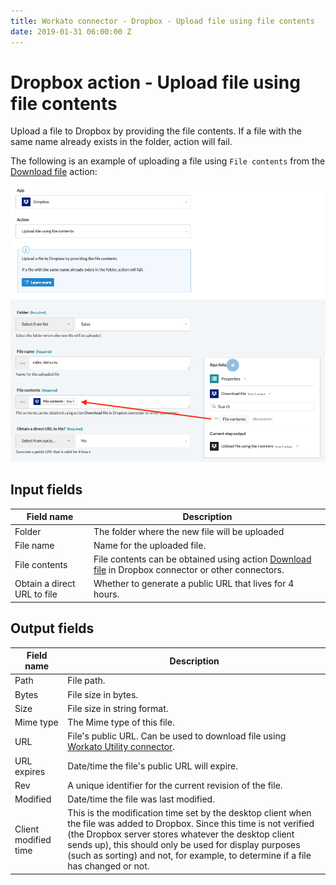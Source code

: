```yaml
---
title: Workato connector - Dropbox - Upload file using file contents
date: 2019-01-31 06:00:00 Z
---
```


# Dropbox action - Upload file using file contents
Upload a file to Dropbox by providing the file contents. If a file with the same name already exists in the folder, action will fail.

The following is an example of uploading a file using `File contents` from the [Download file](/connectors/dropbox/action-download-file.md) action:

![Download & upload file in Dropbox](/assets/images/connectors/dropbox/download-upload-file.png)

## Input fields

| Field name | Description |
|---|---|
| Folder | The folder where the new file will be uploaded |
| File name | Name for the uploaded file. |
| File contents | File contents can be obtained using action [Download file](/connectors/dropbox/action-download-file.md) in Dropbox connector or other connectors. |
| Obtain a direct URL to file | Whether to generate a public URL that lives for 4 hours. |

## Output fields

| Field name | Description |
|---|---|
| Path | File path. |
| Bytes | File size in bytes. |
| Size | File size in string format. |
| Mime type | The Mime type of this file. |
| URL | File's public URL. Can be used to download file using [Workato Utility connector](/features/utilities.md#download-file-from-url). |
| URL expires | Date/time the file's public URL will expire. |
| Rev | A unique identifier for the current revision of the file. |
| Modified | Date/time the file was last modified. |
| Client modified time | This is the modification time set by the desktop client when the file was added to Dropbox. Since this time is not verified (the Dropbox server stores whatever the desktop client sends up), this should only be used for display purposes (such as sorting) and not, for example, to determine if a file has changed or not. |

